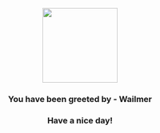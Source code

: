<p align="center">
            <img src="https://raw.githubusercontent.com/PokeAPI/sprites/master/sprites/pokemon/320.png" width="150" height="150">
          </p>
          <h3 align="center">You have been greeted by - <b>Wailmer</b></h3>
          <h3 align="center">Have a nice day!</h3>
        